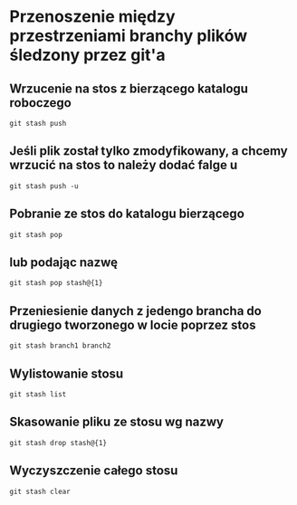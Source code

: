 # Przenoszenie między przestrzeniami branchy plików śledzony przez git'a 


## Wrzucenie na stos z bierzącego katalogu roboczego
`git stash push`

## Jeśli plik został tylko zmodyfikowany, a chcemy wrzucić na stos to należy dodać falge u
`git stash push -u`

## Pobranie ze stos do katalogu bierzącego 
`git stash pop`

## lub podając nazwę
`git stash pop stash@{1}`

## Przeniesienie danych z jedengo brancha do drugiego tworzonego w locie poprzez stos

`git stash branch1 branch2`

## Wylistowanie stosu
`git stash list`

## Skasowanie pliku ze stosu wg nazwy
`git stash drop stash@{1}`

## Wyczyszczenie całego stosu 
`git stash clear`


